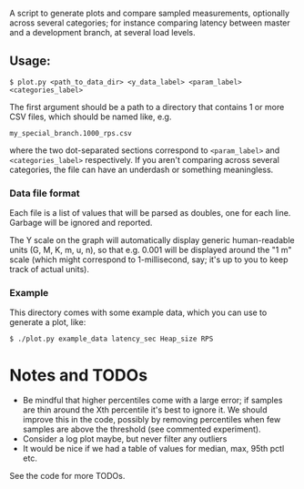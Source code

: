 A script to generate plots and compare sampled measurements, optionally across
several categories; for instance comparing latency between master and a
development branch, at several load levels.

## Usage:

    $ plot.py <path_to_data_dir> <y_data_label> <param_label> <categories_label>

The first argument should be a path to a directory that contains 1 or more CSV
files, which should be named like, e.g.

    my_special_branch.1000_rps.csv

where the two dot-separated sections correspond to `<param_label>` and
`<categories_label>` respectively. If you aren't comparing across several
categories, the file can have an underdash or something meaningless.

### Data file format

Each file is a list of values that will be parsed as doubles, one for each
line. Garbage will be ignored and reported.

The Y scale on the graph will automatically display generic human-readable
units (G, M, K, m, u, n), so that e.g. 0.001 will be displayed around the "1 m"
scale (which might correspond to 1-millisecond, say; it's up to you to keep
track of actual units).

### Example

This directory comes with some example data, which you can use to generate a plot, like:

    $ ./plot.py example_data latency_sec Heap_size RPS

# Notes and TODOs

- Be mindful that higher percentiles come with a large error; if samples are
  thin around the Xth percentile it's best to ignore it. We should improve this
  in the code, possibly by removing percentiles when few samples are above the
  threshold (see commented experiment).
- Consider a log plot maybe, but never filter any outliers
- It would be nice if we had a table of values for median, max, 95th pctl etc.

See the code for more TODOs.
